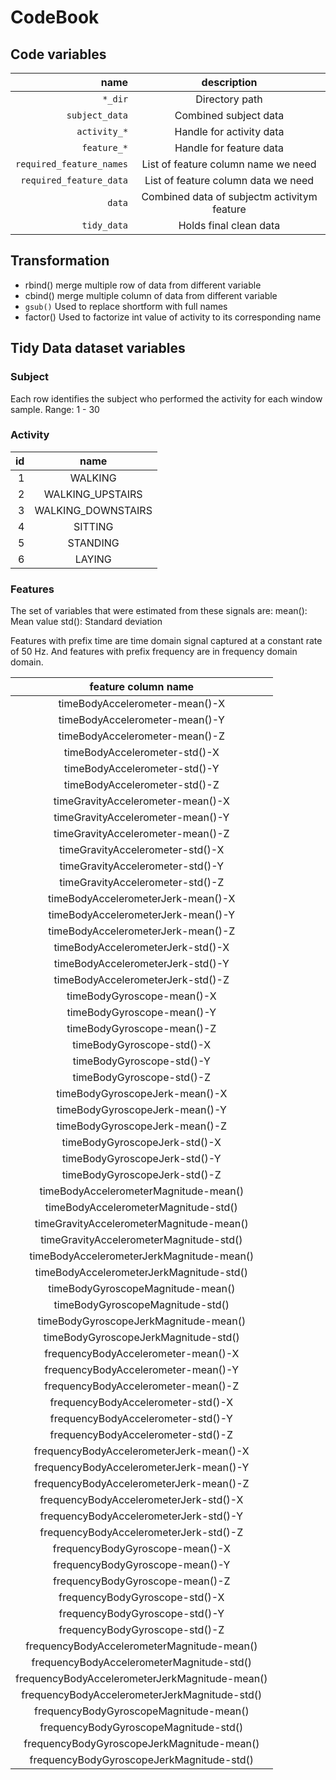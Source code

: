 # CodeBook

## Code variables

| name |              description |
|---:|:-----------------:|
| `*_dir` | Directory path |
| `subject_data` | Combined subject data |
| `activity_*` | Handle for activity data |
| `feature_*` | Handle for feature data |
| `required_feature_names` | List of feature column name we need |
| `required_feature_data` | List of feature column data we need |
| `data` | Combined data of subjectm activitym feature |
| `tidy_data` | Holds final clean data |

## Transformation

- rbind() merge multiple row of data from different variable
- cbind() merge multiple column of data from different variable
- `gsub()` Used to replace shortform with full names
- factor() Used to factorize int value of activity to its corresponding name

## Tidy Data dataset variables
### Subject

Each row identifies the subject who performed the activity for each window sample. Range: 1 - 30

### Activity

| id |              name |
|---:|:-----------------:|
|  1 |           WALKING|
|  2 |  WALKING_UPSTAIRS|
|  3 | WALKING_DOWNSTAIRS|
|  4|            SITTING|
|  5|           STANDING|
|  6|            LAYING|

### Features

The set of variables that were estimated from these signals are: 
mean(): Mean value
std(): Standard deviation

Features with prefix time are time domain signal captured at a constant rate of 50 Hz. And features with prefix frequency are in frequency domain domain.

| feature column name |
|:--------------------:|
| timeBodyAccelerometer-mean()-X |
| timeBodyAccelerometer-mean()-Y |
| timeBodyAccelerometer-mean()-Z |
| timeBodyAccelerometer-std()-X |
| timeBodyAccelerometer-std()-Y |
| timeBodyAccelerometer-std()-Z |
| timeGravityAccelerometer-mean()-X |
| timeGravityAccelerometer-mean()-Y |
| timeGravityAccelerometer-mean()-Z |
| timeGravityAccelerometer-std()-X |
| timeGravityAccelerometer-std()-Y |
| timeGravityAccelerometer-std()-Z |
| timeBodyAccelerometerJerk-mean()-X |
| timeBodyAccelerometerJerk-mean()-Y |
| timeBodyAccelerometerJerk-mean()-Z |
| timeBodyAccelerometerJerk-std()-X |
| timeBodyAccelerometerJerk-std()-Y |
| timeBodyAccelerometerJerk-std()-Z |
| timeBodyGyroscope-mean()-X |
| timeBodyGyroscope-mean()-Y |
| timeBodyGyroscope-mean()-Z |
| timeBodyGyroscope-std()-X |
| timeBodyGyroscope-std()-Y |
| timeBodyGyroscope-std()-Z |
| timeBodyGyroscopeJerk-mean()-X |
| timeBodyGyroscopeJerk-mean()-Y |
| timeBodyGyroscopeJerk-mean()-Z |
| timeBodyGyroscopeJerk-std()-X |
| timeBodyGyroscopeJerk-std()-Y |
| timeBodyGyroscopeJerk-std()-Z |
| timeBodyAccelerometerMagnitude-mean() |
| timeBodyAccelerometerMagnitude-std() |
| timeGravityAccelerometerMagnitude-mean() |
| timeGravityAccelerometerMagnitude-std() |
| timeBodyAccelerometerJerkMagnitude-mean() |
| timeBodyAccelerometerJerkMagnitude-std() |
| timeBodyGyroscopeMagnitude-mean() |
| timeBodyGyroscopeMagnitude-std() |
| timeBodyGyroscopeJerkMagnitude-mean() |
| timeBodyGyroscopeJerkMagnitude-std() |
| frequencyBodyAccelerometer-mean()-X |
| frequencyBodyAccelerometer-mean()-Y |
| frequencyBodyAccelerometer-mean()-Z |
| frequencyBodyAccelerometer-std()-X |
| frequencyBodyAccelerometer-std()-Y |
| frequencyBodyAccelerometer-std()-Z |
| frequencyBodyAccelerometerJerk-mean()-X |
| frequencyBodyAccelerometerJerk-mean()-Y |
| frequencyBodyAccelerometerJerk-mean()-Z |
| frequencyBodyAccelerometerJerk-std()-X |
| frequencyBodyAccelerometerJerk-std()-Y |
| frequencyBodyAccelerometerJerk-std()-Z |
| frequencyBodyGyroscope-mean()-X |
| frequencyBodyGyroscope-mean()-Y |
| frequencyBodyGyroscope-mean()-Z |
| frequencyBodyGyroscope-std()-X |
| frequencyBodyGyroscope-std()-Y |
| frequencyBodyGyroscope-std()-Z |
| frequencyBodyAccelerometerMagnitude-mean() |
| frequencyBodyAccelerometerMagnitude-std() |
| frequencyBodyAccelerometerJerkMagnitude-mean() |
| frequencyBodyAccelerometerJerkMagnitude-std() |
| frequencyBodyGyroscopeMagnitude-mean() |
| frequencyBodyGyroscopeMagnitude-std() |
| frequencyBodyGyroscopeJerkMagnitude-mean() |
| frequencyBodyGyroscopeJerkMagnitude-std() |